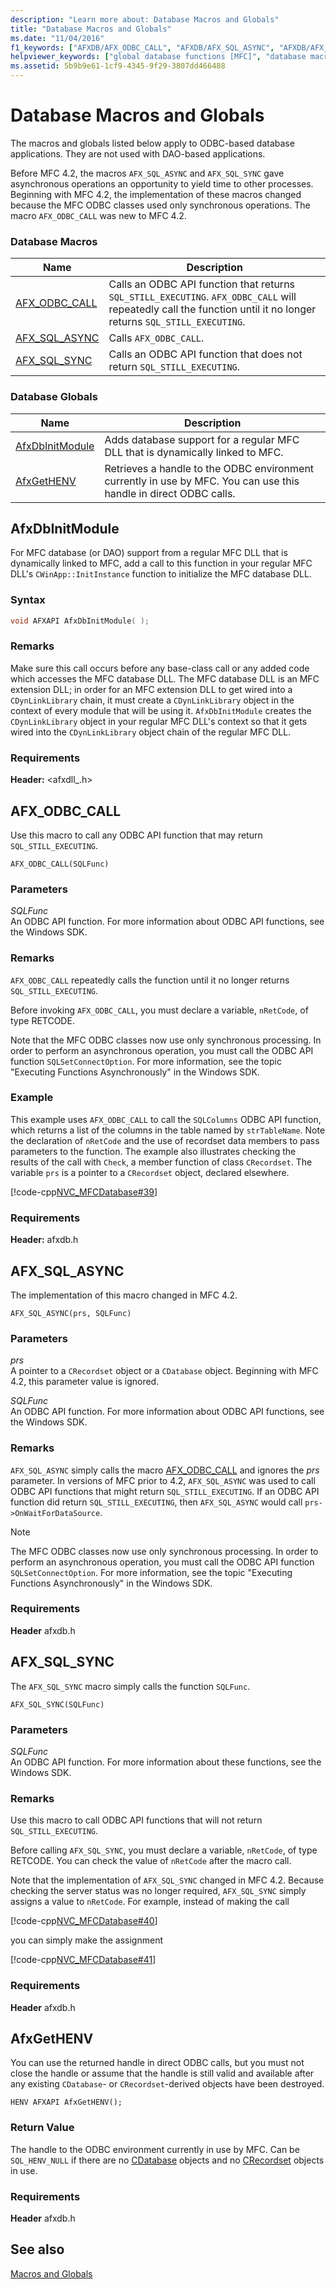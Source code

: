 ```yaml
---
description: "Learn more about: Database Macros and Globals"
title: "Database Macros and Globals"
ms.date: "11/04/2016"
f1_keywords: ["AFXDB/AFX_ODBC_CALL", "AFXDB/AFX_SQL_ASYNC", "AFXDB/AFX_SQL_SYNC", "AFXDB/AfxGetHENV"]
helpviewer_keywords: ["global database functions [MFC]", "database macros [MFC]", "database globals [MFC]", "global functions [MFC], database functions", "macros [MFC], MFC database"]
ms.assetid: 5b9b9e61-1cf9-4345-9f29-3807dd466488
---
```

# Database Macros and Globals

The macros and globals listed below apply to ODBC-based database applications. They are not used with DAO-based applications.

Before MFC 4.2, the macros `AFX_SQL_ASYNC` and `AFX_SQL_SYNC` gave asynchronous operations an opportunity to yield time to other processes. Beginning with MFC 4.2, the implementation of these macros changed because the MFC ODBC classes used only synchronous operations. The macro `AFX_ODBC_CALL` was new to MFC 4.2.

### Database Macros

|Name|Description|
|-|-|
|[AFX_ODBC_CALL](#afx_odbc_call)|Calls an ODBC API function that returns `SQL_STILL_EXECUTING`. `AFX_ODBC_CALL` will repeatedly call the function until it no longer returns `SQL_STILL_EXECUTING`.|
|[AFX_SQL_ASYNC](#afx_sql_async)|Calls `AFX_ODBC_CALL`.|
|[AFX_SQL_SYNC](#afx_sql_sync)|Calls an ODBC API function that does not return `SQL_STILL_EXECUTING`.|

### Database Globals

|Name|Description|
|-|-|
|[AfxDbInitModule](#afxdbinitmodule)|Adds database support for a regular MFC DLL that is dynamically linked to MFC.|
|[AfxGetHENV](#afxgethenv)|Retrieves a handle to the ODBC environment currently in use by MFC. You can use this handle in direct ODBC calls.|

## <a name="afxdbinitmodule"></a> AfxDbInitModule

For MFC database (or DAO) support from a regular MFC DLL that is dynamically linked to MFC, add a call to this function in your regular MFC DLL's `CWinApp::InitInstance` function to initialize the MFC database DLL.

### Syntax

```cpp
void AFXAPI AfxDbInitModule( );
```

### Remarks

Make sure this call occurs before any base-class call or any added code which accesses the MFC database DLL. The MFC database DLL is an MFC extension DLL; in order for an MFC extension DLL to get wired into a `CDynLinkLibrary` chain, it must create a `CDynLinkLibrary` object in the context of every module that will be using it. `AfxDbInitModule` creates the `CDynLinkLibrary` object in your regular MFC DLL's context so that it gets wired into the `CDynLinkLibrary` object chain of the regular MFC DLL.

### Requirements

**Header:** \<afxdll_.h>

## <a name="afx_odbc_call"></a> AFX_ODBC_CALL

Use this macro to call any ODBC API function that may return `SQL_STILL_EXECUTING`.

```
AFX_ODBC_CALL(SQLFunc)
```

### Parameters

*SQLFunc*<br/>
An ODBC API function. For more information about ODBC API functions, see the Windows SDK.

### Remarks

`AFX_ODBC_CALL` repeatedly calls the function until it no longer returns `SQL_STILL_EXECUTING`.

Before invoking `AFX_ODBC_CALL`, you must declare a variable, `nRetCode`, of type RETCODE.

Note that the MFC ODBC classes now use only synchronous processing. In order to perform an asynchronous operation, you must call the ODBC API function `SQLSetConnectOption`. For more information, see the topic "Executing Functions Asynchronously" in the Windows SDK.

### Example

This example uses `AFX_ODBC_CALL` to call the `SQLColumns` ODBC API function, which returns a list of the columns in the table named by `strTableName`. Note the declaration of `nRetCode` and the use of recordset data members to pass parameters to the function. The example also illustrates checking the results of the call with `Check`, a member function of class `CRecordset`. The variable `prs` is a pointer to a `CRecordset` object, declared elsewhere.

[!code-cpp[NVC_MFCDatabase#39](../../mfc/codesnippet/cpp/database-macros-and-globals_1.cpp)]

### Requirements

**Header:** afxdb.h

## <a name="afx_sql_async"></a> AFX_SQL_ASYNC

The implementation of this macro changed in MFC 4.2.

```
AFX_SQL_ASYNC(prs, SQLFunc)
```

### Parameters

*prs*<br/>
A pointer to a `CRecordset` object or a `CDatabase` object. Beginning with MFC 4.2, this parameter value is ignored.

*SQLFunc*<br/>
An ODBC API function. For more information about ODBC API functions, see the Windows SDK.

### Remarks

`AFX_SQL_ASYNC` simply calls the macro [AFX_ODBC_CALL](#afx_odbc_call) and ignores the *prs* parameter. In versions of MFC prior to 4.2, `AFX_SQL_ASYNC` was used to call ODBC API functions that might return `SQL_STILL_EXECUTING`. If an ODBC API function did return `SQL_STILL_EXECUTING`, then `AFX_SQL_ASYNC` would call `prs->OnWaitForDataSource`.

> [!NOTE]
> The MFC ODBC classes now use only synchronous processing. In order to perform an asynchronous operation, you must call the ODBC API function `SQLSetConnectOption`. For more information, see the topic "Executing Functions Asynchronously" in the Windows SDK.

### Requirements

  **Header** afxdb.h

## <a name="afx_sql_sync"></a> AFX_SQL_SYNC

The `AFX_SQL_SYNC` macro simply calls the function `SQLFunc`.

```
AFX_SQL_SYNC(SQLFunc)
```

### Parameters

*SQLFunc*<br/>
An ODBC API function. For more information about these functions, see the Windows SDK.

### Remarks

Use this macro to call ODBC API functions that will not return `SQL_STILL_EXECUTING`.

Before calling `AFX_SQL_SYNC`, you must declare a variable, `nRetCode`, of type RETCODE. You can check the value of `nRetCode` after the macro call.

Note that the implementation of `AFX_SQL_SYNC` changed in MFC 4.2. Because checking the server status was no longer required, `AFX_SQL_SYNC` simply assigns a value to `nRetCode`. For example, instead of making the call

[!code-cpp[NVC_MFCDatabase#40](../../mfc/codesnippet/cpp/database-macros-and-globals_2.cpp)]

you can simply make the assignment

[!code-cpp[NVC_MFCDatabase#41](../../mfc/codesnippet/cpp/database-macros-and-globals_3.cpp)]

### Requirements

  **Header** afxdb.h

## <a name="afxgethenv"></a> AfxGetHENV

You can use the returned handle in direct ODBC calls, but you must not close the handle or assume that the handle is still valid and available after any existing `CDatabase`- or `CRecordset`-derived objects have been destroyed.

```
HENV AFXAPI AfxGetHENV();
```

### Return Value

The handle to the ODBC environment currently in use by MFC. Can be `SQL_HENV_NULL` if there are no [CDatabase](../../mfc/reference/cdatabase-class.md) objects and no [CRecordset](../../mfc/reference/crecordset-class.md) objects in use.

### Requirements

  **Header** afxdb.h

## See also

[Macros and Globals](../../mfc/reference/mfc-macros-and-globals.md)
